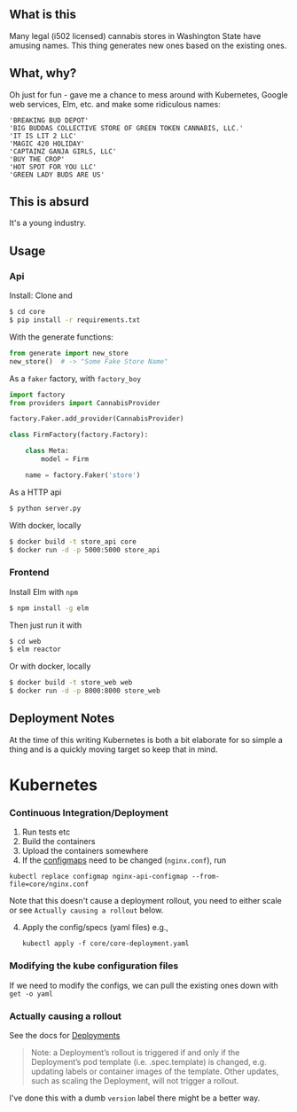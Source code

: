 ## What is this

Many legal (i502 licensed) cannabis stores in Washington State have amusing names. This thing generates new ones based on the existing ones.

## What, why?

Oh just for fun - gave me a chance to mess around with Kubernetes, Google web services, Elm, etc. and make some ridiculous names:

```
'BREAKING BUD DEPOT'
'BIG BUDDAS COLLECTIVE STORE OF GREEN TOKEN CANNABIS, LLC.'
'IT IS LIT 2 LLC'
'MAGIC 420 HOLIDAY'
'CAPTAINZ GANJA GIRLS, LLC'
'BUY THE CROP'
'HOT SPOT FOR YOU LLC'
'GREEN LADY BUDS ARE US'
```

## This is absurd

It's a young industry.

## Usage

### Api

Install:
Clone and

```bash
$ cd core
$ pip install -r requirements.txt
```

With the generate functions:

```python
from generate import new_store
new_store()  # -> "Some Fake Store Name"

```

As a `faker` factory, with `factory_boy`

```python
import factory
from providers import CannabisProvider

factory.Faker.add_provider(CannabisProvider)

class FirmFactory(factory.Factory):

    class Meta:
        model = Firm

    name = factory.Faker('store')
```

As a HTTP api

```bash
$ python server.py
```

With docker, locally

```bash
$ docker build -t store_api core
$ docker run -d -p 5000:5000 store_api
```

### Frontend

Install Elm with `npm`

```bash
$ npm install -g elm
```

Then just run it with

```bash
$ cd web
$ elm reactor
```

Or with docker, locally

```bash
$ docker build -t store_web web
$ docker run -d -p 8000:8000 store_web
```

## Deployment Notes

At the time of this writing Kubernetes is both a bit elaborate for so simple a thing and is a quickly moving target so keep that in mind.

# Kubernetes

### Continuous Integration/Deployment

1. Run tests etc
2. Build the containers
3. Upload the containers somewhere
4. If the [configmaps](http://kubernetes.io/docs/user-guide/configmap/) need to be changed (`nginx.conf`), run

  ```
  kubectl replace configmap nginx-api-configmap --from-file=core/nginx.conf
  ```

  Note that this doesn't cause a deployment rollout, you need to either scale or see `Actually causing a rollout` below.

4. Apply the config/specs (yaml files) e.g.,
   ```
   kubectl apply -f core/core-deployment.yaml
   ```

### Modifying the kube configuration files

If we need to modify the configs, we can pull the existing ones down with `get -o yaml`

### Actually causing a rollout

See the docs for [Deployments](http://kubernetes.io/docs/user-guide/deployments/)

> Note: a Deployment’s rollout is triggered if and only if the Deployment’s pod template (i.e. .spec.template) is changed, e.g. updating labels or container images of the template. Other updates, such as scaling the Deployment, will not trigger a rollout.

I've done this with a dumb `version` label there might be a better way.
